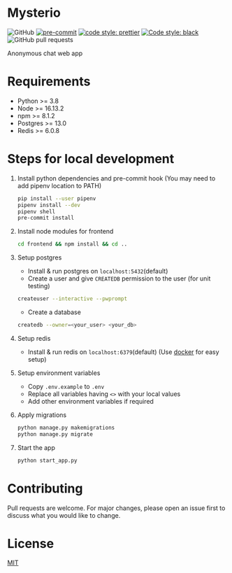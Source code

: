 
# Mysterio

![GitHub](https://img.shields.io/github/license/ravisumit33/Mysterio?color=dark%20green)
[![pre-commit](https://img.shields.io/badge/pre--commit-enabled-brightgreen?logo=pre-commit&logoColor=white)](https://github.com/pre-commit/pre-commit)
[![code style: prettier](https://img.shields.io/badge/code_style-prettier-ff69b4.svg?style=flat-square)](https://github.com/prettier/prettier)
[![Code style: black](https://img.shields.io/badge/code%20style-black-000000.svg)](https://github.com/psf/black)
![GitHub pull requests](https://img.shields.io/github/issues-pr/ravisumit33/Mysterio)

[comment]: <> (Add Dependency badge after merging code from dev to master)

Anonymous chat web app

# Requirements

- Python >= 3.8
- Node >= 16.13.2
- npm >= 8.1.2
- Postgres >= 13.0
- Redis >= 6.0.8

# Steps for local development

1. Install python dependencies and pre-commit hook
   (You may need to add pipenv location to PATH)

    ```sh
    pip install --user pipenv
    pipenv install --dev
    pipenv shell
    pre-commit install
    ```

2. Install node modules for frontend

    ```sh
    cd frontend && npm install && cd ..
    ```

3. Setup postgres
    - Install & run postgres on `localhost:5432`(default)
    - Create a user and give `CREATEDB` permission to the user (for unit testing)

    ```sh
    createuser --interactive --pwprompt
    ```

    - Create a database

    ```sh
    createdb --owner=<your_user> <your_db>
    ```

4. Setup redis
    - Install & run redis on `localhost:6379`(default)
     (Use [docker](https://hub.docker.com/_/redis) for easy setup)

5. Setup environment variables
    - Copy `.env.example` to `.env`
    - Replace all variables having `<>` with your local values
    - Add other environment variables if required

6. Apply migrations

      ```sh
      python manage.py makemigrations
      python manage.py migrate
      ```

7. Start the app

    ```sh
    python start_app.py
    ```

# Contributing

Pull requests are welcome.
For major changes, please open an issue first to discuss what you would like to change.

# License

[MIT](https://choosealicense.com/licenses/mit/)
